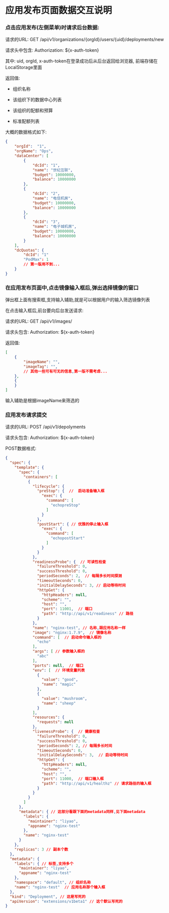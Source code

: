 应用发布页面数据交互说明
============

### 点击应用发布(左侧菜单)时请求后台数据:

请求的URL: GET /api/v1/organizations/{orgId}/users/{uid}/deployments/new

请求头中包含: Authorization: ${x-auth-token}

其中: uid, orgId, x-auth-token在登录成功后从后台返回给浏览器, 前端存储在LocalStorage里面

返回值:

* 组织名称

* 该组织下的数据中心列表

* 该组织的配额和预算

* 标准配额列表

大概的数据格式如下:

```json
{
    "orgId":  "1",
    "orgName": "Ops",
    "dataCenter": [
        {
            "dcId": "1",
            "name": "世纪互联",
            "budget": 10000000,
            "balance": 10000000
        },
        {
            "dcId": "2",
            "name": "电信机房",
            "budget": 10000000,
            "balance": 10000000
        },
        {
            "dcId": "3",
            "name": "电子城机房",
            "budget": 10000000,
            "balance": 10000000
        }
    ],
    "dcQuotas": {
        "dcId": "1"
        "PodMax": 1 
        // 第一版用不到...
    }
}
```

### 在应用发布页面中,点击镜像输入框后,弹出选择镜像的窗口

弹出框上面有搜索框,支持输入辅助,就是可以根据用户的输入筛选镜像列表

在点击输入框后,前台要向后台发送请求:

请求的URL: GET /api/v1/images/

请求头包含: Authorization: ${x-auth-token}

返回值:

```json
[
    {
        "imageName": "",
        "imageTag": "",
        // 其他一些可有可无的信息,第一版不需考虑...
    },
    {
    }
]
```

输入辅助是根据imageName来筛选的



### 应用发布请求提交

请求的URL: POST /api/v1/depolyments

请求头包含: Authorization: ${x-auth-token}

POST数据格式:

```json
{
  "spec": {
    "template": {
      "spec": {
        "containers": [
          {
            "lifecycle": {  
              "preStop": {  //  启动准备输入框
                "exec": {
                  "command": [
                    "echopreStop"
                  ]
                }
              },
              "postStart": { // 优雅的停止输入框
                "exec": {
                  "command": [
                    "echopostStart"
                  ]
                }
              }
            },
            "readinessProbe": {  // 可读性检查
              "failureThreshold": 0,
              "successThreshold": 0,
              "periodSeconds": 2,  // 每隔多长时间探测
              "timeoutSeconds": 0,
              "initialDelaySeconds": 3, // 启动等待时间
              "httpGet": {
                "httpHeaders": null,
                "scheme": "",
                "host": "",
                "port": 11001,  // 端口
                "path": "http://api/v1/readiness" // 路径
              }
            },
            "name": "nginx-test", // 名称,跟应用名称一样
            "image": "nginx:1.7.9",  // 镜像名称
            "command": [  // 启动命令输入框的
              "echo"
            ],
            "args": [ // 参数输入框的
              "abc"
            ],
            "ports": null,  // 端口
            "env": [  // 环境变量列表
              {
                "value": "good",
                "name": "magic"
              },
              {
                "value": "mushroom",
                "name": "sheep"
              }
            ],
            "resources": {
              "requests": null
            },
            "livenessProbe": {  // 健康检查
              "failureThreshold": 0,
              "successThreshold": 0,
              "periodSeconds": 2, // 每隔多长时间
              "timeoutSeconds": 0,
              "initialDelaySeconds": 3,  // 启动等待时间
              "httpGet": {
                "httpHeaders": null,
                "scheme": "",
                "host": "",
                "port": 11000,  // 端口输入框
                "path": "http://api/v1/healthz" // 请求路径的输入框
              }
            }
          }
        ]
      },
      "metadata": { // 这部分看跟下面的metadata同样,见下面metadata
        "labels": {
          "maintainer": "liyao",
          "appname": "nginx-test"
        },
        "name": "nginx-test"
      }
    },
    "replicas": 3 // 副本个数
  },
  "metadata": {
    "labels": { // 标签,支持多个
      "maintainer": "liyao",
      "appname": "nginx-test"
    },
    "namespace": "default", // 组织名称
    "name": "nginx-test"  // 应用名称那个输入框
  },
  "kind": "Deployment", // 这是写死的
  "apiVersion": "extensions/v1beta1" // 这个默认写死的
}
```


